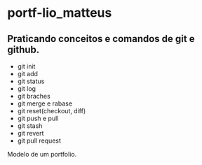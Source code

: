 # portf-lio_matteus

## Praticando conceitos e comandos de git e github.
- git init
- git add
- git status
- git log
- git braches
- git merge e rabase
- git reset(checkout, diff)
- git push e pull
- git stash 
- git revert
- git pull request

Modelo de um portfolio.
